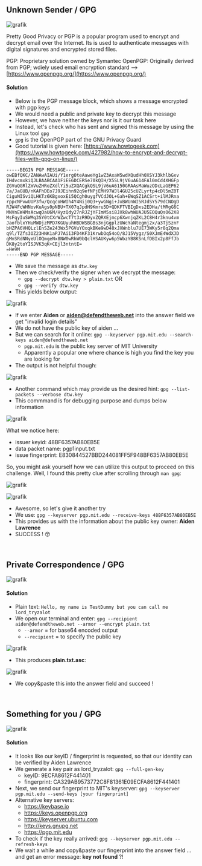 ## Unknown Sender / GPG

![grafik](https://user-images.githubusercontent.com/84674087/138114953-4cbdd87d-4018-4dd8-8ad1-16a0d7aabdf1.png)

Pretty Good Privacy or PGP is a popular program used to encrypt and decrypt email over the Internet.
Its is used to authenticate messages with digital signatures and encrypted stored files.

PGP: Proprietary solution owned by Symantec
OpenPGP: Originally derived from PGP; wdiely used email encryption standard --> [https://www.openpgp.org/](https://www.openpgp.org/)

#### Solution
- Below is the PGP message block, which shows a message encrypted with pgp keys
- We would need a public and private key to decrypt this message
- However, we have neither the keys nor is it our task here
- Instead, let's check who has sent and signed this message by using the Linux tool `gpg`
- `gpg` is the OpenPGP part of the GNU Privacy Guard
- Good tutorial is given here: [https://www.howtogeek.com](https://www.howtogeek.com/427982/how-to-encrypt-and-decrypt-files-with-gpg-on-linux/)

```
-----BEGIN PGP MESSAGE-----  
owEBfQKC/ZANAwAIAUi/Y1ergOteAaweYg1wZ3AxaW5wdXQudHh0XSYJ3khlbGxv  
IHdvcmxkiQJLBAABCAA1FiEE6DCERSe70kQIH/X5SL9jV6uA614FAl0mCd4XHGFp  
ZGVuQGRlZmVuZHRoZXdlYi5uZXQACgkQSL9jV6uA6150GRAAsMaWuzODcLaGEP62  
7a/JaGUB/nKAFhDEo7J9JEihn92q9efNPjEMH97WJl4GU25cUZLyrtp4cDl5mZ0T  
CiguNISviQLHKTz6KBgxoxEi5QCgh0uygfVCdJOL+Gah+EWqSZ1ACSrt+ilMJRna  
rppcNPvwUUP3fw/QcqcoHWIh4Y4Nij0Q3+ywGNgi+JxBWUnWI5RJdSY579dCNOgD  
RJW4FcWHNovKuAgs0pNBU+TX07qJpdH9Kmru5D+QDKFTVBIgDxs2EDHa/tMRgG6C  
MNVnEW4MsAcwqOaU6M/HyzQdy27nRJZjYFImM5si8JXk8whWUAJU5EOQuQsO62X8  
MsFqyIuSWMq3SY0tCXrWZwcT7t3zR9DyxZQRXEjmcp6XwnjqZKL2C8H4r3knu4vm  
JaofblxYHuMWDjzMPD7KGUyuhHBDWSBGBs3njGgplzUWcYaNtegmj2x/a3TjSznF  
bHZPA6VHQLzlEnSZe243Wx5PGVuYOxqkBKe9wD48xJXWnblu7UE73WKy5r8q2Qma  
q9l/TZfs3OZ23HNK1aPJ7Aii3FD4KF31KrwbOq54oO/8J15Vygz/S0XJmE4WdXJD  
gMnSRdNNyeUlOQmgeNx8NW0wRhW0bQclHSAUKyw6p5WbzYB8KSnLfDBIx2p8FfJb  
DK8y2toYISJVK3qK+CEjl3ntntE=  
=He9M  
-----END PGP MESSAGE-----  
```

- We save the message as `dtw.key`
- Then we check/verify the signer when we decrypt the message: 
   - `gpg --decrypt dtw.key > plain.txt` OR
   - `gpg --verify dtw.key`
- This yields below output:

![grafik](https://user-images.githubusercontent.com/84674087/138153609-7354f2a7-2188-4b38-b67b-560c7dec4ca3.png)

- If we enter **Aiden** or **aiden@defendtheweb.net** into the answer field we get "invalid login details"
- We do not have the public key of aiden ...
- But we can search for it online: `gpg --keyserver pgp.mit.edu --search-keys aiden@defendtheweb.net`
   -  `pgp.mit.edu` is the public key server of MIT University
   -  Apparently a popular one where chance is high you find the key you are looking for
- The output is not helpful though: 

![grafik](https://user-images.githubusercontent.com/84674087/138156997-6f27cd9d-9a16-4a33-be49-c5f8f9030aeb.png)

- Another command which may provide us the desired hint: `gpg --list-packets --verbose dtw.key`
- This commmand is for debugging purpose and dumps below information

![grafik](https://user-images.githubusercontent.com/84674087/138159938-39edf5c4-87c8-428f-9dd2-8f2184d225df.png)

What we notice here:

- issuer keyid:  48BF6357AB80EB5E
- data packet name: pgp1input.txt
- issue fingerprint: E830844527BBD244081FF5F948BF6357AB80EB5E

So, you might ask yourself how we can utilize this output to proceed on this challenge.
Well, I found this pretty clue after scrolling through `man gpg`:

![grafik](https://user-images.githubusercontent.com/84674087/138163003-2e287960-653c-493e-8663-46c37e0c1feb.png)

![grafik](https://user-images.githubusercontent.com/84674087/138163082-3610029e-d905-4859-8d82-8ea46e121abf.png)

- Awesome, so let's give it another try
- We use: `gpg --keyserver pgp.mit.edu --receive-keys 48BF6357AB80EB5E`
- This provides us with the information about the public key owner: **Aiden Lawrence**
- SUCCESS ! 😙

<br />

## Private Correspondence / GPG

![grafik](https://user-images.githubusercontent.com/84674087/138331725-a24af591-9a04-4d40-9198-a2f1e1d806c6.png)

#### Solution
- Plain text: `Hello, my name is TestDummy but you can call me lord_tryzalot`
- We open our terminal and enter: `gpg --recipient aiden@defendtheweb.net --armor --encrypt plain.txt`
   - `--armor` = for base64 encoded output
   - `--recipient` = to specify the public key

![grafik](https://user-images.githubusercontent.com/84674087/138336044-f9b90916-758f-419d-a0fb-2267cca5e29e.png)

- This produces **plain.txt.asc**:

![grafik](https://user-images.githubusercontent.com/84674087/138336367-8fd13af5-dcaf-4b2a-af7b-fe70fa74729f.png)

- We copy&paste this into the answer field and succeed !

<br />

## Something for you / GPG

![grafik](https://user-images.githubusercontent.com/84674087/138344278-8624dc1d-4493-4f76-ae51-646647f7ed63.png)

#### Solution
- It looks like our keyID / fingerprint is requested, so that our identity can be verified by Aiden Lawrence
- We generate a key pair as lord_tryzalot: `gpg --full-gen-key`
   - keyID: 9ECFA8612F441401
   - fingerprint: CA329AB9573772C8F81361E09ECFA8612F441401
- Next, we send our fingerprint to MIT's keyserver:  `gpg --keyserver pgp.mit.edu --send-keys [your fingerprint]`
- Alternative key servers:
   - https://keybase.io
   - https://keys.openpgp.org
   - https://keyserver.ubuntu.com
   - http://keys.gnupg.net
   - https://pgp.mit.edu
- To check if the key really arrived: `gpg --keyserver pgp.mit.edu --refresh-keys`
- We wait a while and copy&paste our fingerprint into the answer field ... and get an error message: **key not found** ?!



